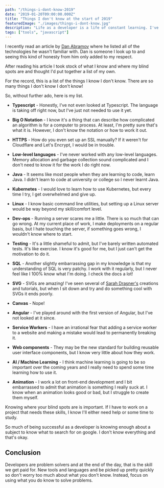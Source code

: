 ```yaml
---
path: "/things-i-dont-know-2019"
date: "2019-01-20T09:00:00.000Z"
title: "Things I don't know at the start of 2019"
featuredImage: "./images/things-i-dont-know.jpg"
description: "Life as a developer is a life of constant learning. I've taken stock of some of the things I don't know at the beginning of 2019"
tags: ["tools", "javascript"]
---
```


I recently read an article by [Dan Abramov](https://overreacted.io/things-i-dont-know-as-of-2018/) where he listed all of the technologies he wasn't familiar with. Dan is someone I look up to and seeing this kind of honesty from him only added to my respect.

After reading his article I took stock of what I know and where my blind spots are and thought I'd put together a list of my own.

For the record, this is a list of the things I know I don't know. There are so many things I don't know I don't know!

So, without further ado, here is my list.

* **Typescript** - Honestly, I've not even looked at Typescript. The language is taking off right now, but I've just not needed to use it yet.

* **Big O Notation** - I know it's a thing that can describe how complicated an algorithm is for a computer to process. At least, I'm pretty sure that's what it is. However, I don't know the notation or how to work it out.

* **HTTPS** - How do you even set up an SSL manually? If it weren't for Cloudflare and Let's Encrypt, I would be in trouble.

* **Low-level languages** - I've never worked with any low-level languages. Memory allocation and garbage collection sound complicated and I don't need to know it for the work I do right now.

* **Java** - It seems like most people when they are learning to code, learn Java. I didn't learn to code at university or college so I never learnt Java.

* **Kubernetes** - I would love to learn how to use Kubernetes, but every time I try, I get overwhelmed and give up.

* **Linux** - I know basic command line utilities, but setting up a Linux server would be way beyond my skill/comfort level.

* **Dev-ops** - Running a server scares me a little. There is so much that can go wrong. At my current place of work, I make deployments on a regular basis, but I hate touching the server, if something goes wrong, I wouldn't know where to start.

* **Testing** - It's a little shameful to admit, but I've barely written automated tests. It's like exercise. I know it's good for me, but I just can't get the motivation to do it.

* **SQL** - Another slightly embarrassing gap in my knowledge is that my understanding of SQL is very patchy. I work with it regularly, but I never feel like I 100% know what I'm doing. I check the docs a lot!

* **SVG** - SVGs are amazing! I've seen several of [Sarah Drasner's](https://twitter.com/sarah_edo) creations and tutorials, but when I sit down and try and do something cool with SVGs it ends poorly.

* **Canvas** - Nope!

* **Angular** - I've played around with the first version of Angular, but I've not looked at it since.

* **Service Workers** - I have an irrational fear that adding a service worker to a website and making a mistake would lead to permanently breaking it.

* **Web components** - They may be the new standard for building reusable user interface components, but I know very little about how they work.

* **AI / Machine Learning** - I think machine learning is going to be so important over the coming years and I really need to spend some time learning how to use it.

* **Animation** - I work a lot on front-end development and I bit embarrassed to admit that animation is something I really suck at. I know when an animation looks good or bad, but I struggle to create them myself.

Knowing where your blind spots are is important. If I have to work on a project that needs these skills, I know I'll either need help or some time to study.

So much of being successful as a developer is knowing enough about a subject to know what to search for on google. I don't know everything and that's okay.

## Conclusion

Developers are problem solvers and at the end of the day, that is the skill we get paid for. New tools and languages and be picked up pretty quickly so don't worry too much about what you don't know. Instead, focus on using what you do know to solve problems.
